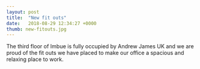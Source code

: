 ```yaml
---
layout: post
title:  "New fit outs"
date:   2018-08-29 12:34:27 +0000
thumb: new-fitouts.jpg
---
```


The third floor of Imbue is fully occupied by Andrew James UK and we are proud 
of the fit outs we have placed to make our office a spacious and relaxing place 
to work.
